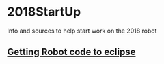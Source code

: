 # 2018StartUp
Info and sources to help start work on the 2018 robot
## [Getting Robot code to eclipse](GetRepository.md)
